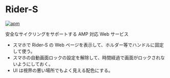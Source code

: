 # Rider-S

[![apm](https://img.shields.io/apm/l/vim-mode.svg)](https://github.com/0918nobita/Rider-S)

安全なサイクリングをサポートする AMP 対応 Web サービス

- スマホで Rider-S の Web ページを表示して、ホルダー等でハンドルに固定して使う。
- スマホの自動画面ロックの設定を解除して、時間経過で画面がロックされないようにしておく。
- UI は視界の悪い場所でもよく見える配色にする。
